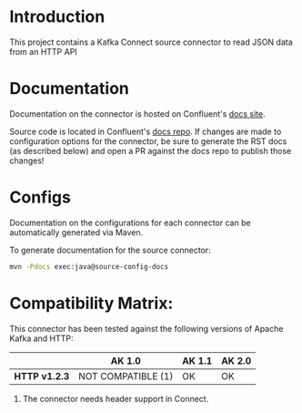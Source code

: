 # Introduction

This project contains a Kafka Connect source connector to read JSON data from an HTTP API

# Documentation

Documentation on the connector is hosted on Confluent's
[docs site](https://docs.confluent.io/current/connect/kafka-connect-http-source/).

Source code is located in Confluent's
[docs repo](https://github.com/confluentinc/docs/tree/master/connect/kafka-connect-http-source). If changes
are made to configuration options for the connector, be sure to generate the RST docs (as described
below) and open a PR against the docs repo to publish those changes!

# Configs

Documentation on the configurations for each connector can be automatically generated via Maven.

To generate documentation for the source connector:
```bash
mvn -Pdocs exec:java@source-config-docs
```

# Compatibility Matrix:

This connector has been tested against the following versions of Apache Kafka
and HTTP:

|                          | AK 1.0             | AK 1.1        | AK 2.0        |
| ------------------------ | ------------------ | ------------- | ------------- |
| **HTTP v1.2.3** | NOT COMPATIBLE (1) | OK            | OK            |

1. The connector needs header support in Connect.
